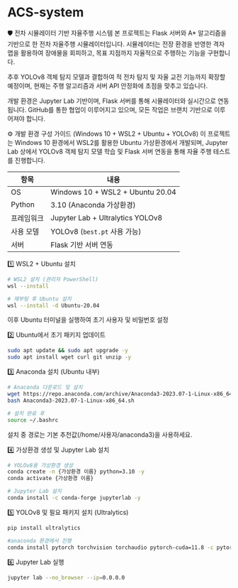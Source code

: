 # ACS-system
🛡️ 전차 시뮬레이터 기반 자율주행 시스템
본 프로젝트는 Flask 서버와 A* 알고리즘을 기반으로 한 전차 자율주행 시뮬레이터입니다.
시뮬레이터는 전장 환경을 반영한 격자 맵을 활용하여 장애물을 회피하고, 목표 지점까지 자율적으로 주행하는 기능을 구현합니다.

추후 YOLOv8 객체 탐지 모델과 결합하여 적 전차 탐지 및 자율 교전 기능까지 확장할 예정이며, 현재는 주행 알고리즘과 서버 API 안정화에 초점을 맞추고 있습니다.

개발 환경은 Jupyter Lab 기반이며, Flask 서버를 통해 시뮬레이터와 실시간으로 연동됩니다.
GitHub를 통한 협업이 이루어지고 있으며, 모든 작업은 브랜치 기반으로 이루어져야 합니다.


⚙️ 개발 환경 구성 가이드 (Windows 10 + WSL2 + Ubuntu + YOLOv8)
이 프로젝트는 Windows 10 환경에서 WSL2를 활용한 Ubuntu 가상환경에서 개발되며,
Jupyter Lab 상에서 YOLOv8 객체 탐지 모델 학습 및 Flask 서버 연동을 통해 자율 주행 테스트를 진행합니다.


| 항목     | 내용                               |
| ------ | -------------------------------- |
| OS     | Windows 10 + WSL2 + Ubuntu 20.04 |
| Python | 3.10 (Anaconda 가상환경)             |
| 프레임워크  | Jupyter Lab + Ultralytics YOLOv8 |
| 사용 모델  | YOLOv8 (`best.pt` 사용 가능)         |
| 서버     | Flask 기반 서버 연동                   |


1️⃣ WSL2 + Ubuntu 설치

```bash
# WSL2 설치 (관리자 PowerShell)
wsl --install

# 재부팅 후 Ubuntu 설치
wsl --install -d Ubuntu-20.04
```
이후 Ubuntu 터미널을 실행하여 초기 사용자 및 비밀번호 설정

2️⃣ Ubuntu에서 초기 패키지 업데이트

```bash
sudo apt update && sudo apt upgrade -y
sudo apt install wget curl git unzip -y

```

3️⃣ Anaconda 설치 (Ubuntu 내부)
```bash
# Anaconda 다운로드 및 설치
wget https://repo.anaconda.com/archive/Anaconda3-2023.07-1-Linux-x86_64.sh
bash Anaconda3-2023.07-1-Linux-x86_64.sh

# 설치 완료 후
source ~/.bashrc
```
설치 중 경로는 기본 추천값(/home/사용자/anaconda3)을 사용하세요.

4️⃣ 가상환경 생성 및 Jupyter Lab 설치
```bash
# YOLOv8용 가상환경 생성
conda create -n {가상환경 이름} python=3.10 -y
conda activate {가상환경 이름}

# Jupyter Lab 설치
conda install -c conda-forge jupyterlab -y
```

5️⃣ YOLOv8 및 필요 패키지 설치 (Ultralytics)
```bash
pip install ultralytics

#anaconda 환경에서 진행
conda install pytorch torchvision torchaudio pytorch-cuda=11.8 -c pytorch -c nvidia
```

6️⃣ Jupyter Lab 실행
```bash
jupyter lab --no_browser --ip=0.0.0.0
```



